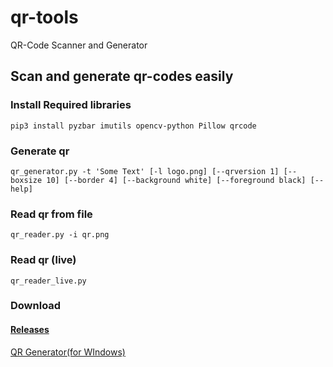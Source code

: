 # qr-tools
QR-Code Scanner and Generator

## Scan and generate qr-codes easily
### Install Required libraries
```
pip3 install pyzbar imutils opencv-python Pillow qrcode
```
### Generate qr
```
qr_generator.py -t 'Some Text' [-l logo.png] [--qrversion 1] [--boxsize 10] [--border 4] [--background white] [--foreground black] [--help]
```

### Read qr from file
```
qr_reader.py -i qr.png
```

### Read qr (live)
```
qr_reader_live.py
```

### Download
#### [Releases](https://github.com/coder12341/qr-tools/releases)

[QR Generator(for WIndows)](https://github.com/coder12341/qr-tools/releases)
